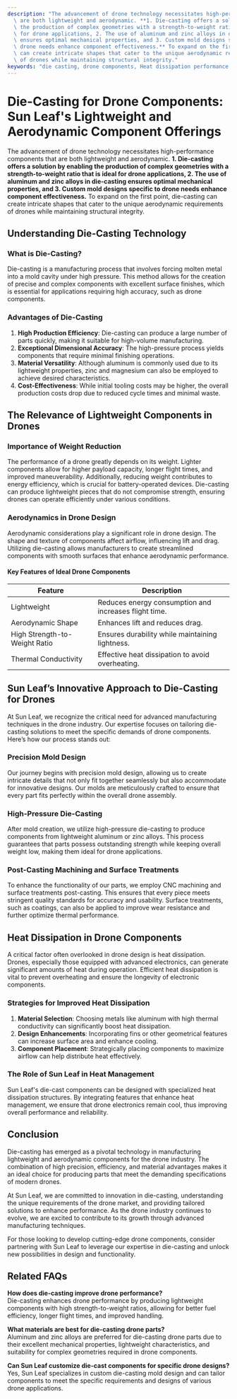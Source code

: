 ```yaml
---
description: "The advancement of drone technology necessitates high-performance components that\
  \ are both lightweight and aerodynamic. **1. Die-casting offers a solution by enabling\
  \ the production of complex geometries with a strength-to-weight ratio that is ideal\
  \ for drone applications, 2. The use of aluminum and zinc alloys in die-casting\
  \ ensures optimal mechanical properties, and 3. Custom mold designs specific to\
  \ drone needs enhance component effectiveness.** To expand on the first point, die-casting\
  \ can create intricate shapes that cater to the unique aerodynamic requirements\
  \ of drones while maintaining structural integrity."
keywords: "die casting, drone components, Heat dissipation performance, Heat dissipation structure"
---
```

# Die-Casting for Drone Components: Sun Leaf's Lightweight and Aerodynamic Component Offerings

The advancement of drone technology necessitates high-performance components that are both lightweight and aerodynamic. **1. Die-casting offers a solution by enabling the production of complex geometries with a strength-to-weight ratio that is ideal for drone applications, 2. The use of aluminum and zinc alloys in die-casting ensures optimal mechanical properties, and 3. Custom mold designs specific to drone needs enhance component effectiveness.** To expand on the first point, die-casting can create intricate shapes that cater to the unique aerodynamic requirements of drones while maintaining structural integrity.

## Understanding Die-Casting Technology 

### What is Die-Casting?

Die-casting is a manufacturing process that involves forcing molten metal into a mold cavity under high pressure. This method allows for the creation of precise and complex components with excellent surface finishes, which is essential for applications requiring high accuracy, such as drone components.

### Advantages of Die-Casting

1. **High Production Efficiency**: Die-casting can produce a large number of parts quickly, making it suitable for high-volume manufacturing.
2. **Exceptional Dimensional Accuracy**: The high-pressure process yields components that require minimal finishing operations.
3. **Material Versatility**: Although aluminum is commonly used due to its lightweight properties, zinc and magnesium can also be employed to achieve desired characteristics.
4. **Cost-Effectiveness**: While initial tooling costs may be higher, the overall production costs drop due to reduced cycle times and minimal waste.

## The Relevance of Lightweight Components in Drones

### Importance of Weight Reduction

The performance of a drone greatly depends on its weight. Lighter components allow for higher payload capacity, longer flight times, and improved maneuverability. Additionally, reducing weight contributes to energy efficiency, which is crucial for battery-operated devices. Die-casting can produce lightweight pieces that do not compromise strength, ensuring drones can operate efficiently under various conditions.

### Aerodynamics in Drone Design

Aerodynamic considerations play a significant role in drone design. The shape and texture of components affect airflow, influencing lift and drag. Utilizing die-casting allows manufacturers to create streamlined components with smooth surfaces that enhance aerodynamic performance.

#### Key Features of Ideal Drone Components

| Feature                   | Description                                     |
|---------------------------|-------------------------------------------------|
| Lightweight               | Reduces energy consumption and increases flight time. |
| Aerodynamic Shape         | Enhances lift and reduces drag.                 |
| High Strength-to-Weight Ratio| Ensures durability while maintaining lightness.  |
| Thermal Conductivity       | Effective heat dissipation to avoid overheating. |

## Sun Leaf’s Innovative Approach to Die-Casting for Drones

At Sun Leaf, we recognize the critical need for advanced manufacturing techniques in the drone industry. Our expertise focuses on tailoring die-casting solutions to meet the specific demands of drone components. Here’s how our process stands out:

### Precision Mold Design

Our journey begins with precision mold design, allowing us to create intricate details that not only fit together seamlessly but also accommodate for innovative designs. Our molds are meticulously crafted to ensure that every part fits perfectly within the overall drone assembly.

### High-Pressure Die-Casting

After mold creation, we utilize high-pressure die-casting to produce components from lightweight aluminum or zinc alloys. This process guarantees that parts possess outstanding strength while keeping overall weight low, making them ideal for drone applications. 

### Post-Casting Machining and Surface Treatments

To enhance the functionality of our parts, we employ CNC machining and surface treatments post-casting. This ensures that every piece meets stringent quality standards for accuracy and usability. Surface treatments, such as coatings, can also be applied to improve wear resistance and further optimize thermal performance.

## Heat Dissipation in Drone Components

A critical factor often overlooked in drone design is heat dissipation. Drones, especially those equipped with advanced electronics, can generate significant amounts of heat during operation. Efficient heat dissipation is vital to prevent overheating and ensure the longevity of electronic components.

### Strategies for Improved Heat Dissipation

1. **Material Selection**: Choosing metals like aluminum with high thermal conductivity can significantly boost heat dissipation.
2. **Design Enhancements**: Incorporating fins or other geometrical features can increase surface area and enhance cooling.
3. **Component Placement**: Strategically placing components to maximize airflow can help distribute heat effectively.

### The Role of Sun Leaf in Heat Management

Sun Leaf's die-cast components can be designed with specialized heat dissipation structures. By integrating features that enhance heat management, we ensure that drone electronics remain cool, thus improving overall performance and reliability.

## Conclusion

Die-casting has emerged as a pivotal technology in manufacturing lightweight and aerodynamic components for the drone industry. The combination of high precision, efficiency, and material advantages makes it an ideal choice for producing parts that meet the demanding specifications of modern drones. 

At Sun Leaf, we are committed to innovation in die-casting, understanding the unique requirements of the drone market, and providing tailored solutions to enhance performance. As the drone industry continues to evolve, we are excited to contribute to its growth through advanced manufacturing techniques.

For those looking to develop cutting-edge drone components, consider partnering with Sun Leaf to leverage our expertise in die-casting and unlock new possibilities in design and functionality.

## Related FAQs

**How does die-casting improve drone performance?**  
Die-casting enhances drone performance by producing lightweight components with high strength-to-weight ratios, allowing for better fuel efficiency, longer flight times, and improved handling.

**What materials are best for die-casting drone parts?**  
Aluminum and zinc alloys are preferred for die-casting drone parts due to their excellent mechanical properties, lightweight characteristics, and suitability for complex geometries required in drone components.

**Can Sun Leaf customize die-cast components for specific drone designs?**  
Yes, Sun Leaf specializes in custom die-casting mold design and can tailor components to meet the specific requirements and designs of various drone applications.
